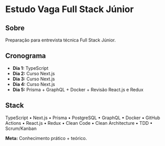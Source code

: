 # Estudo Vaga Full Stack Júnior

## Sobre
Preparação para entrevista técnica Full Stack Júnior.

## Cronograma
- **Dia 1:** TypeScript
- **Dia 2:** Curso Next.js
- **Dia 3:** Curso Next.js
- **Dia 4:** Curso Next.js
- **Dia 5:** Prisma + GraphQL + Docker + Revisão React.js e Redux

## Stack
TypeScript • Next.js • Prisma • PostgreSQL • GraphQL • Docker • GitHub Actions • React.js • Redux • Clean Code • Clean Architecture • TDD • Scrum/Kanban

**Meta:** Conhecimento prático + teórico. 